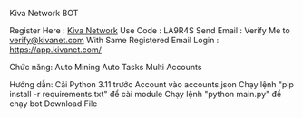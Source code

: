 Kiva Network BOT

Register Here : [Kiva Network](https://kivanet.com/register.html?code=LA9R4S)
Use Code : LA9R4S
Send Email : Verify Me to verify@kivanet.com With Same Registered Email
Login : https://app.kivanet.com/

Chức năng:
Auto Mining
Auto Tasks
Multi Accounts

Hướng dẫn:
Cài Python 3.11 trước
Account vào accounts.json
Chạy lệnh "pip install -r requirements.txt" để cài module
Chạy lệnh "python main.py" để chạy bot
Download File
